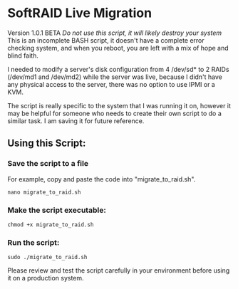 # SoftRAID Live Migration
Version 1.0.1 BETA
*Do not use this script, it will likely destroy your system*
This is an incomplete BASH script, it doesn't have a complete error checking system, and when you reboot, you are left with a mix of hope and blind faith. 


I needed to modify a server's disk configuration from 4 /dev/sd* to 2 RAIDs (/dev/md1 and /dev/md2) while the server was live, because I didn't have any physical access to the server, there was no option to use IPMI or a KVM.

The script is really specific to the system that I was running it on, however it may be helpful for someone who needs to create their own script to do a similar task. I am saving it for future reference.


## Using this Script:

### Save the script to a file
For example, copy and paste the code into "migrate_to_raid.sh".

    nano migrate_to_raid.sh

### Make the script executable:
    chmod +x migrate_to_raid.sh

### Run the script:
    sudo ./migrate_to_raid.sh

Please review and test the script carefully in your environment before using it on a production system.
